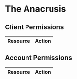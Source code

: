 # The Anacrusis


## Client Permissions
| Resource | Action |
| - | - |

## Account Permissions
| Resource | Action |
| - | - |

